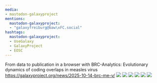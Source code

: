```yaml
---
media:
- mastodon-galaxyproject
mentions:
  mastodon-galaxyproject:
  - "galaxyfreiburg@baw\xFC.social"
hashtags:
  mastodon-galaxyproject:
  - UseGalaxy
  - GalaxyProject
  - EOSC
---
```

From data to publication in a browser with BRC-Analytics: Evolutionary dynamics of coding overlaps in measles virus
https://galaxyproject.org/news/2025-10-14-brc-me-v/
![](https://galaxyproject.org/assets/static/fig1.038268a.37a44ccef3b96a6346ee6ff64fd98edf.png)
![](https://galaxyproject.org/assets/static/fig2.dd58339.f2d4ac47db46256d404bb1588b0321f4.png)
![](https://galaxyproject.org/assets/static/fig3.fdc407b.8c64653cb69802100cabc999a65403c2.png)
![](https://galaxyproject.org/assets/static/fig4.0f7b0fa.e40afdfd33c7172608fc5c2f6d9cf120.png)
![](https://galaxyproject.org/assets/static/fig5.cbedd17.dcf7b3828c62bb8a1ffd69e2f28d3889.png)
![](https://galaxyproject.org/assets/static/fig8.6894ace.a19790cd09e962f8d31aa313015500d3.png)